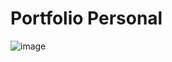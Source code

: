 # Portfolio Personal

![image](https://github.com/Miguel-ae/portfolio.dev/assets/47482720/8640de7b-4a64-46cb-9c33-d8a8100d1e00)
